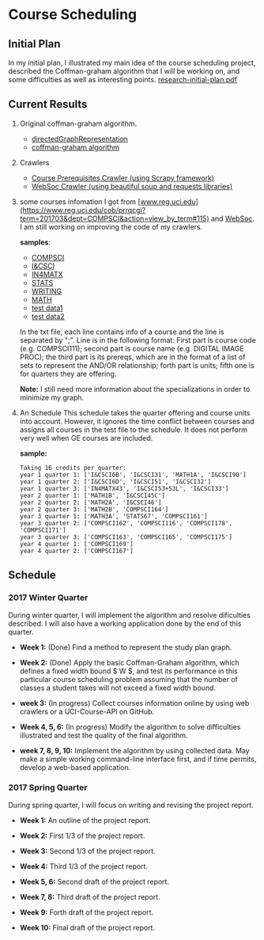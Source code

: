 # Course Scheduling

## Initial Plan
In my initial plan, I illustrated my main idea of the course scheduling project,
described the Coffman-graham algorithm that I will be working on, and some difficulties as well as interesting points.
[research-initial-plan.pdf](research-initial-plan.pdf)

## Current Results
1. Original coffman-graham algorithm.
    - [directedGraphRepresentation](coffman_graham_algorithm/directedGraphRepresentation.py)
    - [coffman-graham algorithm](coffman_graham_algorithm/coffman-grapham.py)

2. Crawlers
    - [Course Prerequisites Crawler (using Scrapy framework)](courseCrawler/courseCrawler/spiders/csCourseSpider.py)
    - [WebSoc Crawler (using beautiful soup and requests libraries)](WebSoc.py)

3. some courses infomation I got from [www.reg.uci.edu](https://www.reg.uci.edu/cob/prrqcgi?term=201703&dept=COMPSCI&action=view_by_term#115) and [WebSoc](https://www.reg.uci.edu/perl/WebSoc). I am still working on improving the code of my crawlers.

    **samples**:
    - [COMPSCI](info/COMPSCI.txt)
    - [I&CSCI](info/I&SCI.txt)
    - [IN4MATX](info/IN4MATX.txt)
    - [STATS](info/STATS.txt)
    - [WRITING](info/WRITING.txt)
    - [MATH](info/MATH.txt)
    - [test data1](info/test/courses.txt)
    - [test data2](info/test/courses2.txt)

    In the txt file, each line contains info of a course and the line is separated by ";". Line is in the following format: First part is course code (e.g. COMPSCI111); second part is course name (e.g. DIGITAL IMAGE PROC); the third part is its prereqs, which are in the format of a list of sets to represent the AND/OR relationship; forth part is units; fifth one is for quarters they are offering.

    **Note:** I still need more information about the specializations in order to minimize my graph.
4. An Schedule
This schedule takes the quarter offering and course units into account. However, it ignores the time conflict between courses and assigns all courses in the test file to the schedule. It does not perform very well when GE courses are included.

    **sample:**
    ```
    Taking 16 credits per quarter:
    year 1 quarter 1: ['I&CSCI6B', 'I&CSCI31', 'MATH1A', 'I&CSCI90']
    year 1 quarter 2: ['I&CSCI6D', 'I&CSCI51', 'I&CSCI32']
    year 1 quarter 3: ['IN4MATX43', 'I&CSCI53+53L', 'I&CSCI33']
    year 2 quarter 1: ['MATH1B', 'I&CSCI45C']
    year 2 quarter 2: ['MATH2A', 'I&CSCI46']
    year 2 quarter 3: ['MATH2B', 'COMPSCI164']
    year 3 quarter 1: ['MATH3A', 'STATS67', 'COMPSCI161']
    year 3 quarter 2: ['COMPSCI162', 'COMPSCI116', 'COMPSCI178', 'COMPSCI171']
    year 3 quarter 3: ['COMPSCI163', 'COMPSCI165', 'COMPSCI175']
    year 4 quarter 1: ['COMPSCI169']
    year 4 quarter 2: ['COMPSCI167']
    ```

## Schedule

### 2017 Winter Quarter
During winter quarter, I will implement the algorithm and resolve dificulties described. I
will also have a working application done by the end of this quarter.
- **Week 1:** (Done) Find a method to represent the study plan graph.

- **Week 2:** (Done) Apply the basic Coffman-Graham algorithm, which defines a fixed width bound $ W $, and test its performance in this particular course scheduling problem assuming that the number of classes a student takes will not exceed a fixed width bound.

- **week 3:** (In progress) Collect courses information online by using web crawlers or a UCI-Course-API on GitHub.

- **Week 4, 5, 6:** (In progress) Modify the algorithm to solve difficulties illustrated and test the quality of the final algorithm.

- **week 7, 8, 9, 10:** Implement the algorithm by using collected data. May make a simple working command-line interface first, and if time permits, develop a web-based application.

### 2017 Spring Quarter

During spring quarter, I will focus on writing and revising the project report. 

- **Week 1:** An outline of the project report.

- **Week 2:** First 1/3 of the project report.

- **Week 3:** Second 1/3 of the project report.

- **Week 4:** Third 1/3 of the project report.

- **Week 5, 6:** Second draft of the project report.

- **Week 7, 8:** Third draft of the project report.

- **Week 9:**  Forth draft of the project report. 

- **Week 10:** Final draft of the project report. 